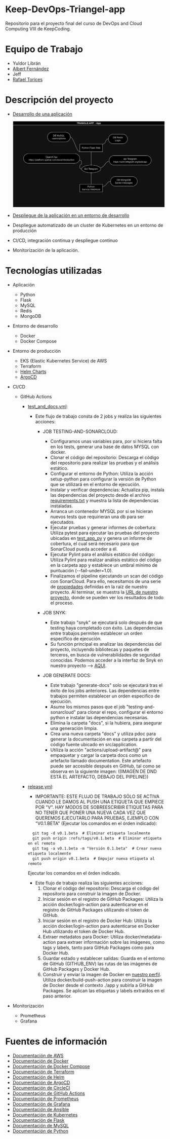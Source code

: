 # Keep-DevOps-Triangel-app

Repositorio para el proyecto final del curso de DevOps and Cloud Computing VIII de KeepCoding.

# Equipo de Trabajo

- Yuldor Librán
- [Albert Fernández](https://github.com/albertferal)
- Jeff
- [Rafael Torices](https://github.com/RafaTorices)

# Descripción del proyecto

- [Desarrollo de una aplicación](app/Readme.md)

    ![Alt text](/doc_images/triangle-app-app.png)

- [Despliegue de la aplicación en un entorno de desarrollo](app/Readme.md)
- Despliegue automatizado de un cluster de Kubernetes en un entorno de producción
- CI/CD, integración continua y despliegue continuo
- Monitorización de la aplicación.

# Tecnologías utilizadas

- Aplicación
    - Python
    - Flask
    - MySQL
    - Redis
    - MongoDB

- Entorno de desarrollo
    - Docker
    - Docker Compose

- Entorno de producción
    - EKS (Elastic Kubernetes Service) de AWS
    - Terraform
    - [Helm Charts](/helm/Readme.md)
    - [ArgoCD](/argocd/Readme.md)

- CI/CD
    - GitHub Actions
        - [test_and_docs.yml](.github/workflows/test_and_docs.yml):
            - Este flujo de trabajo consta de 2 jobs y realiza las siguientes acciones:
                - JOB TESTING-AND-SONARCLOUD:
                    - Configuramos unas variables para, por si hiciera falta en los tests, generar una base de datos MYSQL con docker.
                    - Clonar el código del repositorio: Descarga el código del repositorio para realizar las pruebas y el análisis estático.
                    - Configurar el entorno de Python: Utiliza la acción setup-python para configurar la versión de Python que se utilizará en el entorno de ejecución.
                    - Instalar y verificar dependencias: Actualiza pip, instala las dependencias del proyecto desde el archivo [requirements.txt](app/requirements.txt) y muestra la lista de dependencias instaladas.
                    - Arranca un contenedor MYSQL por si se hicieran nuevos tests que requirieran una db para ser ejecutados.
                    - Ejecutar pruebas y generar informes de cobertura: Utiliza pytest para ejecutar las pruebas del proyecto ubicadas en [test_app_py](app/src/tests/test_app.py) y genera un informe de cobertura, el cual será necesario para que SonarCloud pueda acceder a él.
                    - Ejecutar Pylint para el análisis estático del código: Utiliza Pylint para realizar análisis estático del código en la carpeta app y establece un umbral mínimo de puntuación (--fail-under=1.0).
                    - Finalizamos el pipeline ejecutando un scan del código con SonarCloud. Para ello, necesitamos de una serie de [propiedades](sonar-project.properties) definidas en la raíz de nuestro proyecto. Al terminar, se muestra la [URL de nuestro proyecto](https://sonarcloud.io/project/overview?id=KeepDevOpsTriangel_Keep-DevOps-Triangel-app), donde se pueden ver los resultados de todo el proceso.

                - JOB SNYK:
                    - Este trabajo "snyk" se ejecutará solo después de que testing haya completado con éxito. Las dependencias entre trabajos permiten establecer un orden específico de ejecución.
                    - Su función principal es analizar las dependencias del proyecto, incluyendo bibliotecas y paquetes de terceros, en busca de vulnerabilidades de seguridad conocidas. Podemos acceder a la interfaz de Snyk en nuestro proyecto --> [AQUI](https://app.snyk.io/org/keepdevopstriangel).

                - JOB GENERATE DOCS:
                    - Este trabajo "generate-docs" solo se ejecutará tras el éxito de los jobs anteriores. Las dependencias entre trabajos permiten establecer un orden específico de ejecución.
                    - Asume los mismos pasos que el job "testing-and-sonarcloud" para clonar el repo, configurar el entorno python e instalar las dependencias necesarias.
                    - Elimina la carpeta "docs", si la hubiera, para asegurar una generación limpia.
                    - Crea una nueva carpeta "docs" y utiliza pdoc para generar la documentación en esa carpeta a partir del código fuente ubicado en src/application.
                    - Utiliza la acción "actions/upload-artifact@" para empaquetar y cargar la carpeta docs como un artefacto llamado documentation. Este artefacto puede ser accesible después en GitHub, tal como se observa en la siguiente imagen:
                    ((IMAGEN DE DND ESTÁ EL ARTEFACTO, DEBAJO DEL PIPELINE))
        

        - [release.yml](.github/workflows/release.yml):
            - IMPORTANTE: ESTE FLUJO DE TRABAJO SÓLO SE ACTIVA CUANDO LE DAMOS AL PUSH UNA ETIQUETA QUE EMPIECE POR "V". HAY MODOS DE SOBREESCRIBIR ETIQUETAS PARA NO TENER QUE PONER UNA NUEVA CADA VEZ QUE QUEREMOS EJECUTARLO PARA PRUEBAS, EJEMPLO CON "V0.1.BETA" (Ejecutar los comandos en el órden indicado):
            ```
              git tag -d v0.1.beta  # Eliminar etiqueta localmente
              git push origin :refs/tags/v0.1.beta  # Eliminar etiqueta en el remoto
              git tag -a v0.1.beta -m "Versión 0.1.beta"  # Crear nueva etiqueta localmente
              git push origin v0.1.beta  # Empujar nueva etiqueta al remoto
            ```
            Ejecutar los comandos en el órden indicado.
            - Este flujo de trabajo realiza las siguientes acciones:
                1. Clonar el código del repositorio: Descarga el código del repositorio para construir la imagen de Docker.
                2. Iniciar sesión en el registro de GitHub Packages: Utiliza la acción docker/login-action para autenticarse en el registro de GitHub Packages utilizando el token de GitHub.
                3. Iniciar sesión en el registro de Docker Hub: Utiliza la acción docker/login-action para autenticarse en Docker Hub utilizando el token de Docker Hub.
                4. Extraer metadatos para Docker: Utiliza docker/metadata-action para extraer información sobre las imágenes, como tags y labels, tanto para GitHub Packages como para Docker Hub.
                5. Guardar estado y establecer salidas: Guarda en el entorno de GitHub (GITHUB_ENV) las rutas de las imágenes de GitHub Packages y Docker Hub.
                6. Construir y enviar la imagen de Docker en [nuestro perfil](https://hub.docker.com/repository/docker/kctriangle/triangle-bot/general). Utiliza docker/build-push-action para construir la imagen de Docker desde el contexto ./app y subirla a GitHub Packages. Se aplican las etiquetas y labels extraídos en el paso anterior.



- Monitorización
    - Prometheus
    - Grafana

# Fuentes de información

- [Documentación de AWS](https://docs.aws.amazon.com/es_es/)
- [Documentación de Docker](https://docs.docker.com/)
- [Documentación de Docker Compose](https://docs.docker.com/compose/)
- [Documentación de Terraform](https://www.terraform.io/docs/index.html)
- [Documentación de Helm](https://helm.sh/docs/)
- [Documentación de ArgoCD](https://argo-cd.readthedocs.io/en/stable/)
- [Documentación de CircleCI](https://circleci.com/docs/)
- [Documentación de GitHub Actions](https://docs.github.com/es/actions)
- [Documentación de Prometheus](https://prometheus.io/docs/introduction/overview/)
- [Documentación de Grafana](https://grafana.com/docs/grafana/latest/)
- [Documentación de Ansible](https://docs.ansible.com/ansible/latest/index.html)
- [Documentación de Kubernetes](https://kubernetes.io/docs/home/)
- [Documentación de Flask](https://flask.palletsprojects.com/en/1.1.x/)
- [Documentación de MySQL](https://dev.mysql.com/doc/)
- [Documentación de Python](https://docs.python.org/3/)


